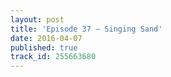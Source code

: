 ```yaml
---
layout: post
title: 'Episode 37 – Singing Sand'
date: 2016-04-07
published: true
track_id: 255663680
---
```

<div class='list post-player' track='{{page.track_id}}'></div>